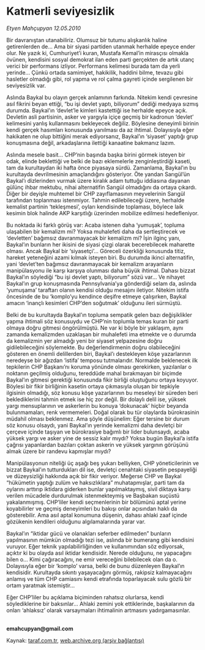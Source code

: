 # Katmerli seviyesizlik

*Etyen Mahçupyan 12.05.2010*

<div class="yazi"><p>Bir davranıştan utanabiliriz. Olumsuz bir tutumu alışkanlık haline getirenlerden de... Ama bir siyasi partiden utanmak herhalde epeyce ender olur. Ne yazık ki, Cumhuriyet’i kuran, Mustafa Kemal’in mirasçısı olmakla övünen, kendisini sosyal demokrat ilan eden parti gerçekten de artık utanç verici bir performans izliyor. Performans kelimesi burada tam da yerli yerinde... Çünkü ortada samimiyet, hakikilik, haddini bilme, tevazu gibi hasletler olmadığı gibi, rol yapma ve rol çalma gayreti içinde sergilenen bir seviyesizlik var. </p>
<p>Aslında Baykal bu olayın gerçek anlamının farkında. Nitekim kendi çevresine asıl fikrini beyan ettiği, “bu işi devlet yaptı, biliyorum” dediği medyaya sızmış durumda. Baykal’ın ‘devlet’le kimleri kastettiği ise herhalde epeyce açık. Devletin asli partisinin, asker ve yargıyla içiçe geçmiş bir kadronun ‘devlet’ kelimesini yanlış kullanmasını bekleyecek değiliz. Böylesine deneyimli birinin kendi gerçek hasımları konusunda yanılması da az ihtimal. Dolayısıyla eğer hakikaten ne olup bittiğini merak ediyorsanız, Baykal’ın ‘siyaset’ yaptığı grup konuşmasına değil, arkadaşlarına ilettiği kanaatine bakmanız lazım.</p>
<p>Aslında mesele basit... CHP’nin başında başka birini görmek isteyen bir odak, elinde beklettiği ve belki de bazı eklemelerle zenginleştirdiği kaseti, tam da kurultaydan iki hafta önce piyasaya sürdü. Zamanlama, Baykal’ın bu kurultayda devrilmesinin amaçlandığını gösteriyor. Öte yandan Sarıgül’ün Baykal’ı dizlerinden vurmak üzere kiralık adam tuttuğu iddiasına dayanan gülünç ihbar mektubu, nihai alternatifin Sarıgül olmadığını da ortaya çıkardı. Diğer bir deyişle muhtemel bir CHP zayıflamasının meyvelerinin Sarıgül tarafından toplanması istenmiyor. Tahmin edilebileceği üzere, herhalde kemalist partinin ‘tekleşmesi’, oyları kendisinde toplaması, böylece laik kesimin blok halinde AKP karşıtlığı üzerinden mobilize edilmesi hedefleniyor. </p>
<p>Bu noktada iki farklı görüş var: Acaba istenen daha ‘yumuşak’, topluma ulaşabilen bir kemalizm mi? Yoksa muhalefeti daha da sertleştirecek ve ‘devletten’ bağımsız davranmayacak bir kemalizm mi? İşin ilginç yanı, Baykal’ın bunların her ikisini de siyasi çizgi olarak becerebilecek maharette olması. Ancak Baykal bir ‘siyasetçi’... Göreceli özerkliği konusunda titiz, hareket yeteneğini azami kılmak isteyen biri. Bu durumda ikinci alternatifin, yani ‘devlet’ten bağımsız davranmayacak bir kemalizm arayanların manipülasyonu ile karşı karşıya olunması daha büyük ihtimal. Dahası bizzat Baykal’ın söylediği “bu işi devlet yaptı, biliyorum” sözü var... Ve nihayet Baykal’ın grup konuşmasında Pennsylvania’ya gönderdiği selam da, aslında ‘yumuşama’ taraftarı olanın kendisi olduğu mesajını iletiyor. Nitekim istifa öncesinde de bu ‘komplo’yu kendince deşifre etmeye çalışırken, Baykal amacın ‘inançlı kesimleri CHP’den soğutmak’ olduğunu ileri sürmüştü. </p>
<p>Belki de bu kurultayda Baykal’ın topluma sempatik gelen bazı değişiklikler yapma ihtimali söz konusuydu ve CHP’nin toplumla temas kuran bir parti olmaya doğru gitmesi öngörülmüştü. Ne var ki böyle bir yaklaşım, aynı zamanda kemalizmden uzaklaşan bir muhalefeti ima etmekte ve o durumda da kemalizmin yer almadığı yeni bir siyaset yelpazesine doğru gidilebileceğini söylemekte. Bu değerlendirmenin doğru olabileceğini gösteren en önemli delillerden biri, Baykal’ı destekleyen köşe yazarlarının neredeyse bir ağızdan ‘istifa’ temposu tutmalarıdır. Normalde beklenecek ilk tepkilerin CHP Başkanı’nı koruma yönünde olması gerekirken, yazılanlar o noktanın geçilmiş olduğunu, tereddüde mahal bırakmayan bir biçimde Baykal’ın gitmesi gerektiği konusunda fikir birliği oluştuğunu ortaya koyuyor. Böylesi bir fikir birliğinin kasetin ortaya çıkmasıyla oluşan bir tepkiyle ilgisinin olmadığı, söz konusu köşe yazarlarının bu meseleyi bir süreden beri beklediklerini tahmin etmek ise hiç zor değil. Bir dolaylı delil ise, yüksek yargı mensuplarının ve askerlerin bu konuya ‘dokunacak’ hiçbir beyanda bulunmamaları, renk vermemeleri. Doğal olarak bu tür olaylarda bürokrasinin müdahil olması beklenmez. Ama şöyle düşünelim: Eğer tersine bir durum söz konusu olsaydı, yani Baykal’ın yerinde kemalizmi daha devletçi bir çerçeve içinde taşıyan ve bürokrasiye bağımlı bir lider bulunsaydı, acaba yüksek yargı ve asker yine de sessiz kalır mıydı? Yoksa bugün Baykal’a istifa çağrısı yapanlardan bazıları çoktan askerin ve yüksek yargının görüşünü almak üzere bir randevu kapmışlar mıydı? </p>
<p>Manipülasyonun niteliği üç aşağı beş yukarı belliyken, CHP yöneticilerinin ve bizzat Baykal’ın tutturdukları dil ise, devletçi cenahtaki siyasetin pespayeliği ve düzeysizliği hakkında açık bir fikir veriyor. Meğerse CHP ve Baykal “hükümetin yaptığı zulüm ve haksızlıklara” muhatapmışlar, parti tam da oylarını arttırıp iktidara giderken bunlar yapılmaktaymış, sivil diktaya karşı verilen mücadele durdurulmak istenmekteymiş ve Başbakan suçüstü yakalanmışmış. CHP’liler kendi seçmenlerinin bir bölümünü aptal yerine koyabilirler ve geçmiş deneyimleri bu bakışı onlar açısından haklı da gösterebilir. Ama asıl aptal konumuna düşenin, dahası ahlaki zaaf içinde gözükenin kendileri olduğunu algılamalarında yarar var.</p>
<p>Baykal’ın “iktidar gücü ve olanakları seferber edilmeden” bunların yapılmasının mümkün olmadığı tezi ise, aslında bir bumerang gibi kendisini vuruyor. Eğer teknik yapılabilirliğinden ve kullanımından söz ediyorsak, açıktır ki bu olayda asıl iktidar kendisidir. Nerede olduğunu, ne yapacağını bilen o... Kimi çağıracağını, ne emir vereceğini bilebilecek olan da o. Dolayısıyla eğer bir ‘komplo’ varsa, belki de bunu düzenleyen Baykal’ın kendisidir. Kurultayda sıkıntı yaşayacağını görmüş, rakipsiz kalmayacağını anlamış ve tüm CHP camiasını kendi etrafında toparlayacak sulu gözlü bir ortam yaratmak istemiştir...</p>
<p>Eğer CHP’liler bu açıklama biçiminden rahatsız olurlarsa, kendi söylediklerine bir baksınlar... Ahlaki zemini yok ettiklerinde, başkalarının da onları ‘ahlaksız’ olarak varsaymaları ihtimalinin artmasını yadırgamasınlar.</p>
<p><b><br/>emahcupyan@gmail.com</b></p></div>

Kaynak: [taraf.com.tr](http://www.taraf.com.tr:80/etyen-mahcupyan/makale-katmerli-seviyesizlik.htm), [web.archive.org (arşiv bağlantısı)](http://web.archive.org/web/20100514173116/http://www.taraf.com.tr:80/etyen-mahcupyan/makale-katmerli-seviyesizlik.htm)
